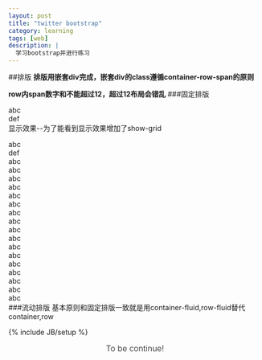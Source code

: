 ```yaml
---
layout: post
title: "twitter bootstrap"
category: learning
tags: [web]
description: |
  学习bootstrap并进行练习
---
```


##排版
**排版用嵌套div完成，嵌套div的class遵循container-row-span的原则**

**row内span数字和不能超过12，超过12布局会错乱**
###固定排版
    <div class="row">
      <div class="span4">abc</div>
      <div class="span8">def</div>
    </div>
显示效果--为了能看到显示效果增加了show-grid
<div class="container">
<div class="row show-grid">
<div class="span4">abc</div>
<div class="span8">def</div>
</div>
</div>

<div class="container">
<div class="row show-grid">
<div class="span1">abc</div>
<div class="span1">abc</div>
<div class="span1">abc</div>
<div class="span1">abc</div>
<div class="span1">abc</div>
<div class="span1">abc</div>
<div class="span1">abc</div>
<div class="span1">abc</div>
<div class="span1">abc</div>
<div class="span1">abc</div>
<div class="span1">abc</div>
<div class="span1">abc</div>
</div>

<div class="row show-grid">
<div class="span4">abc</div>
<div class="span8">abc</div>
</div>

<div class="row show-grid">
<div class="span4">abc</div>
<div class="span4">abc</div>
<div class="span4">abc</div>
</div>
</div>
###流动排版
基本原则和固定排版一致就是用container-fluid,row-fluid替代container,row




{% include JB/setup %}




<div class="alert alert-block alert-warn form-inline" style="text-align:center; vertical-align:middle; font-size: 16px; font-weight:300;">To be continue!</div>
